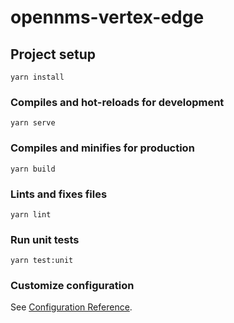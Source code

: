 # opennms-vertex-edge

## Project setup
```
yarn install
```

### Compiles and hot-reloads for development
```
yarn serve
```

### Compiles and minifies for production
```
yarn build
```

### Lints and fixes files
```
yarn lint
```

### Run unit tests
```
yarn test:unit
```

### Customize configuration
See [Configuration Reference](https://cli.vuejs.org/config/).
